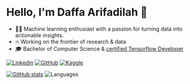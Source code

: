 # Hello, I'm Daffa Arifadilah 👋


- 🧑‍💻 Machine learning enthusiast with a passion for turning data into actionable insights.
- 🔥 Working on the frontier of research & data
- 🎓 Bachelor of Computer Science & [certified Tensorflow Developer](https://www.credential.net/ac294025-e564-4bbe-9aac-9750576ce9de#gs.3ekogo)



[![Linkedin](https://img.shields.io/badge/-LinkedIn-306EA8?style=flat&logo=Linkedin&logoColor=white&link=https://www.linkedin.com/in/daffa-arifadilah/)](https://www.linkedin.com/in/daffa-arifadilah/) 
[![GitHub](https://img.shields.io/badge/-GitHub-2F2F2F?style=flat&logo=github&logoColor=white&link=https://www.github.com/daffaariff)](https://www.github.com/daffaariff)
[![Kaggle](https://img.shields.io/badge/-Kaggle-5DB0DB?style=flat&logo=Kaggle&logoColor=white&link=https://www.kaggle.com/daffaarifadilla)](https://www.kaggle.com/daffaarifadilla)


[![GitHub stats](https://img.shields.io/github/followers/daffaariff?style=social)](https://github.com/daffaariff)
![Languages](https://github-readme-stats.vercel.app/api/top-langs/?username=daffaariff&layout=compact&hide=jupyter%20notebook&theme=algolia&custom_title=Top%20Languages&langs_count=4)
